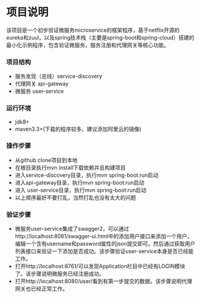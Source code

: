 # 项目说明

该项目是一个初步验证微服务microservice的框架程序，基于netflix开源的eureka和zuul，以及spring技术栈（主要是spring-boot和spring-cloud）搭建的最小化示例程序，包含验证微服务，服务注册和代理网关等核心功能。

### 项目结构

* 服务发现（总线）service-discovery
* 代理网关  api-gateway
* 微服务 user-service

### 运行环境

* jdk8+
* maven3.3+(下载的程序较多，建议添加阿里云的镜像)

### 操作步骤

* 从github clone项目到本地
* 在根目录执行mvn install下载依赖并且构建项目
* 进入service-discovery目录，执行mvn spring-boot:run启动
* 进入api-gateway目录，执行mvn spring-boot:run启动
* 进入 user-service目录，执行mvn spring-boot:run启动
* 以上顺序最好不要打乱，当然打乱也没有太大的问题

### 验证步骤

* 微服务user-service集成了swagger2，可以通过http://localhost:8081/swagger-ui.html中的添加用户接口来添加一个用户，编辑一个含有username和password属性的json提交即可。然后通过获取用户列表接口来验证一下添加是否成功。该步骤验证user-service本身是否已经能工作。
* 打开http://localhost:8761/可以发现Application栏目中已经有LOGIN模块了。该步骤说明微服务已经注册成功。
* 打开http://localhost:8080/user/看到有第一步提交的数据。该步骤说明代理网关也已经正常工作。
